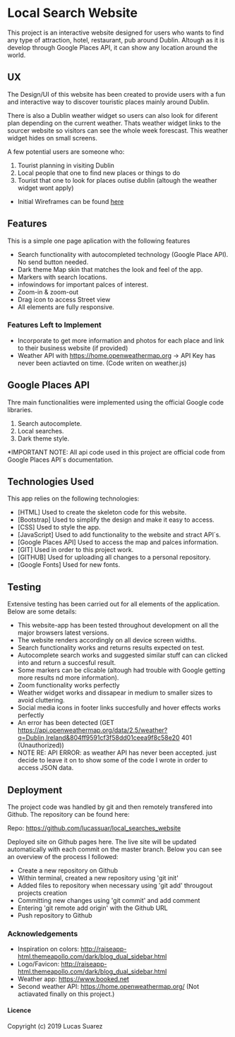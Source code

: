 # Local Search Website

This project is an interactive website designed for users who wants to find any type of attraction, hotel, restaurant, pub around Dublin.
Altough as it is develop through Google Places API, it can show any location around the world.
 
## UX
 
The Design/UI of this website has been created to provide users with a fun and interactive way to discover touristic places
mainly around Dublin.

There is also a Dublin weather widget so users can also look for diferent plan depending on the current weather. Thats weather widget
links to the sourcer website so visitors can see the whole week forescast. This weather widget hides on small screens.


A few potential users are someone who:
1. Tourist planning in visiting Dublin
2. Local people that one to find new places or things to do
3. Tourist that one to look for places outise dublin (altough the weather widget wont apply)

- Initial Wireframes can be found [here](https://github.com/lucassuar/local_searches_website/assets/wireframes)

## Features

This is a simple one page aplication with the following features
- Search functionality with autocompleted technology (Google Place API). No send button needed.
- Dark theme Map skin that matches the look and feel of the app.
- Markers with search locations.
- infowindows for important palces of interest.
- Zoom-in & zoom-out
- Drag icon to access Street view
- All elements are fully responsive.


### Features Left to Implement
- Incorporate to get more information and photos for each place and link to their business website (if provided)
- Weather API with https://home.openweathermap.org -> API Key has never been actiavted on time. (Code writen on weather.js)


## Google Places API

Thre main functionalities were implemented using the official Google code libraries.

1. Search autocomplete.
2. Local searches.
3. Dark theme style.

*IMPORTANT NOTE: All api code used in this project are official code from Google Places API´s documentation.

## Technologies Used

This app relies on the following technologies:

- [HTML] Used to create the skeleton code for this website.
- [Bootstrap] Used to simplify the design and make it easy to access.
- [CSS] Used to style the app.
- [JavaScript] Used to add functionality to the website and stract API´s.
- [Google Places API] Used to access the map and palces information.
- [GIT] Used in order to this project work.
- [GITHUB] Used for uploading all changes to a personal repository.
- [Google Fonts] Used for new fonts.

## Testing

Extensive testing has been carried out for all elements of the application. Below are some details:

- This website-app has been tested throughout development on all the major browsers latest versions. 
- The website renders accordingly on all device screen widths.
- Search functionality works and returns results expected on test.
- Autocomplete search works and suggested similar stuff can can clicked into and return a succesful result.
- Some markers can be clicable (altough had trouble with Google getting more results nd more information).
- Zoom functionality works perfectly
- Weather widget works and dissapear in medium to smaller sizes to avoid cluttering.
- Social media icons in footer links succesfully and hover effects works perfectly
- An error has been detected (GET https://api.openweathermap.org/data/2.5/weather?q=Dublin,Ireland&804ff9591cf3f58dd01ceea9f8c58e20 401 (Unauthorized))
- NOTE RE: API ERROR: as weather API has never been accepted. just decide to leave it on to show some of the code I wrote in order to access JSON data.


## Deployment

The project code was handled by git and then remotely transfered into Github. The repository can be found here:

Repo: <a href= "https://github.com/lucassuar/local_searches_website" target="_blank">https://github.com/lucassuar/local_searches_website</a>

Deployed site on Github pages here. The live site will be updated automatically with each commit on the master branch. Below you 
can see an overview of the process I followed:

- Create a new repository on Github
- Within terminal, created a new repository using 'git init'
- Added files to repository when necessary using 'git add' througout projects creation
- Committing new changes using 'git commit' and add comment
- Entering 'git remote add origin' with the Github URL
- Push repository to Github


### Acknowledgements

* Inspiration on colors: http://raiseapp-html.themeapollo.com/dark/blog_dual_sidebar.html
* Logo/Favicon: http://raiseapp-html.themeapollo.com/dark/blog_dual_sidebar.html
* Weather app: https://www.booked.net
* Second weather API: https://home.openweathermap.org/ (Not actiavated finally on this project.)


#### Licence
Copyright (c) 2019 Lucas Suarez
